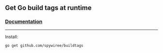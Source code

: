 ## Get Go build tags at runtime

### [Documentation](https://pkg.go.dev/github.com/spywiree/buildtags)

---
Install:
```
go get github.com/spywiree/buildtags
```